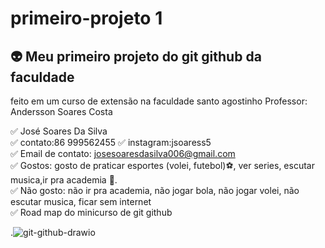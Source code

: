 # primeiro-projeto 1
## :alien: Meu primeiro projeto do git github da faculdade
 feito em um curso de extensão na faculdade santo agostinho 
 Professor: Andersson Soares Costa
 
:white_check_mark: José Soares Da Silva  
:white_check_mark: contato:86 999562455
:white_check_mark: instagram:jsoaress5  
:white_check_mark: Email de contato: josesoaresdasilva006@gmail.com  
:white_check_mark: Gostos: gosto de praticar esportes (volei, futebol):soccer:, ver series, escutar musica,ir pra academia 💪.  
:white_check_mark: Não gosto: não ir pra academia, não jogar bola, não jogar volei, não escutar musica, ficar sem internet  
:white_check_mark: Road map do minicurso de git github
 
 .![git-github-drawio](https://github.com/user-attachments/assets/299a37fe-8b24-4b61-9f12-eaf3ea3efd36)






